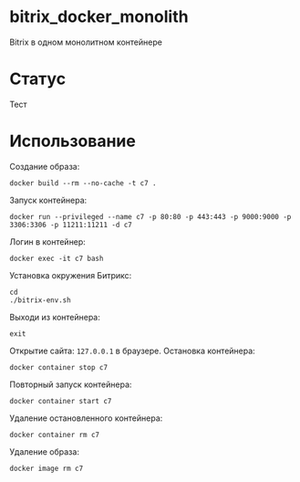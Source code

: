 # bitrix_docker_monolith
Bitrix в одном монолитном контейнере
# Статус
Тест
# Использование
Создание образа:
```
docker build --rm --no-cache -t c7 .
```
Запуск контейнера:
```
docker run --privileged --name c7 -p 80:80 -p 443:443 -p 9000:9000 -p 3306:3306 -p 11211:11211 -d c7
```
Логин в контейнер:
```
docker exec -it c7 bash
```
Установка окружения Битрикс:
```
cd
./bitrix-env.sh
```
Выходи из контейнера:
```
exit
```
Открытие сайта: `127.0.0.1` в браузере.
Остановка контейнера:
```
docker container stop c7
```
Повторный запуск контейнера:
```
docker container start c7
```
Удаление остановленного контейнера:
```
docker container rm c7
```
Удаление образа:
```
docker image rm c7
```
